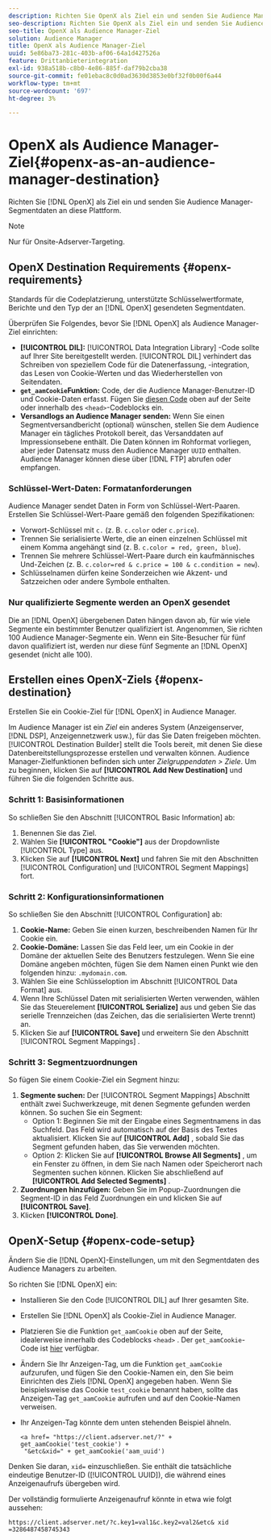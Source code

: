 ```yaml
---
description: Richten Sie OpenX als Ziel ein und senden Sie Audience Manager-Segmentdaten an diese Plattform.
seo-description: Richten Sie OpenX als Ziel ein und senden Sie Audience Manager-Segmentdaten an diese Plattform.
seo-title: OpenX als Audience Manager-Ziel
solution: Audience Manager
title: OpenX als Audience Manager-Ziel
uuid: 5e86ba73-281c-403b-af06-64a1d427526a
feature: Drittanbieterintegration
exl-id: 938a518b-c8b0-4e86-885f-daf79b2cba38
source-git-commit: fe01ebac8c0d0ad3630d3853e0bf32f0b00f6a44
workflow-type: tm+mt
source-wordcount: '697'
ht-degree: 3%

---
```


# OpenX als Audience Manager-Ziel{#openx-as-an-audience-manager-destination}

Richten Sie [!DNL OpenX] als Ziel ein und senden Sie Audience Manager-Segmentdaten an diese Plattform.

>[!NOTE]
>
>Nur für Onsite-Adserver-Targeting.

## OpenX Destination Requirements {#openx-requirements}

Standards für die Codeplatzierung, unterstützte Schlüsselwertformate, Berichte und den Typ der an [!DNL OpenX] gesendeten Segmentdaten.

<!-- aam-openx-requirements.xml -->

Überprüfen Sie Folgendes, bevor Sie [!DNL OpenX] als Audience Manager-Ziel einrichten:

* **[!UICONTROL DIL]:** [!UICONTROL Data Integration Library] -Code sollte auf Ihrer Site bereitgestellt werden. [!UICONTROL DIL] verhindert das Schreiben von speziellem Code für die Datenerfassung, -integration, das Lesen von Cookie-Werten und das Wiederherstellen von Seitendaten.
* **`get_aamCookie`Funktion:** Code, der die Audience Manager-Benutzer-ID und Cookie-Daten erfasst. Fügen Sie [diesen Code](../../features/destinations/get-aam-cookie-code.md) oben auf der Seite oder innerhalb des `<head>`-Codeblocks ein.
* **Versandlogs an Audience Manager senden:** Wenn Sie einen Segmentversandbericht (optional) wünschen, stellen Sie dem Audience Manager ein tägliches Protokoll bereit, das Versanddaten auf Impressionsebene enthält. Die Daten können im Rohformat vorliegen, aber jeder Datensatz muss den Audience Manager `UUID` enthalten. Audience Manager können diese über [!DNL FTP] abrufen oder empfangen.

### Schlüssel-Wert-Daten: Formatanforderungen

Audience Manager sendet Daten in Form von Schlüssel-Wert-Paaren. Erstellen Sie Schlüssel-Wert-Paare gemäß den folgenden Spezifikationen:

* Vorwort-Schlüssel mit `c.` (z. B. `c.color` oder `c.price`).
* Trennen Sie serialisierte Werte, die an einen einzelnen Schlüssel mit einem Komma angehängt sind (z. B. `c.color = red, green, blue`).
* Trennen Sie mehrere Schlüssel-Wert-Paare durch ein kaufmännisches Und-Zeichen (z. B. `c.color=red & c.price = 100 & c.condition = new`).
* Schlüsselnamen dürfen keine Sonderzeichen wie Akzent- und Satzzeichen oder andere Symbole enthalten.

### Nur qualifizierte Segmente werden an OpenX gesendet

Die an [!DNL OpenX] übergebenen Daten hängen davon ab, für wie viele Segmente ein bestimmter Benutzer qualifiziert ist. Angenommen, Sie richten 100 Audience Manager-Segmente ein. Wenn ein Site-Besucher für fünf davon qualifiziert ist, werden nur diese fünf Segmente an [!DNL OpenX] gesendet (nicht alle 100).

## Erstellen eines OpenX-Ziels {#openx-destination}

Erstellen Sie ein Cookie-Ziel für [!DNL OpenX] in Audience Manager.

<!-- aam-openx-destination.xml -->

Im Audience Manager ist ein *Ziel* ein anderes System (Anzeigenserver, [!DNL DSP], Anzeigennetzwerk usw.), für das Sie Daten freigeben möchten. [!UICONTROL Destination Builder] stellt die Tools bereit, mit denen Sie diese Datenbereitstellungsprozesse erstellen und verwalten können. Audience Manager-Zielfunktionen befinden sich unter *Zielgruppendaten > Ziele*. Um zu beginnen, klicken Sie auf **[!UICONTROL Add New Destination]** und führen Sie die folgenden Schritte aus.

### Schritt 1: Basisinformationen

So schließen Sie den Abschnitt [!UICONTROL Basic Information] ab:

1. Benennen Sie das Ziel.
1. Wählen Sie **[!UICONTROL "Cookie"]** aus der Dropdownliste [!UICONTROL Type] aus.
1. Klicken Sie auf **[!UICONTROL Next]** und fahren Sie mit den Abschnitten [!UICONTROL Configuration] und [!UICONTROL Segment Mappings] fort.

### Schritt 2: Konfigurationsinformationen

So schließen Sie den Abschnitt [!UICONTROL Configuration] ab:

1. **Cookie-Name:**  Geben Sie einen kurzen, beschreibenden Namen für Ihr Cookie ein.
1. **Cookie-Domäne:** Lassen Sie das Feld leer, um ein Cookie in der Domäne der aktuellen Seite des Benutzers festzulegen. Wenn Sie eine Domäne angeben möchten, fügen Sie dem Namen einen Punkt wie den folgenden hinzu: `.mydomain.com`.
1. Wählen Sie eine Schlüsseloption im Abschnitt [!UICONTROL Data Format] aus.
1. Wenn Ihre Schlüssel Daten mit serialisierten Werten verwenden, wählen Sie das Steuerelement **[!UICONTROL Serialize]** aus und geben Sie das serielle Trennzeichen (das Zeichen, das die serialisierten Werte trennt) an.
1. Klicken Sie auf **[!UICONTROL Save]** und erweitern Sie den Abschnitt [!UICONTROL Segment Mappings] .

### Schritt 3: Segmentzuordnungen

So fügen Sie einem Cookie-Ziel ein Segment hinzu:

1. **Segmente suchen:** Der  [!UICONTROL Segment Mappings] Abschnitt enthält zwei Suchwerkzeuge, mit denen Segmente gefunden werden können. So suchen Sie ein Segment:
   * Option 1: Beginnen Sie mit der Eingabe eines Segmentnamens in das Suchfeld. Das Feld wird automatisch auf der Basis des Textes aktualisiert. Klicken Sie auf **[!UICONTROL Add]** , sobald Sie das Segment gefunden haben, das Sie verwenden möchten.
   * Option 2: Klicken Sie auf **[!UICONTROL Browse All Segments]** , um ein Fenster zu öffnen, in dem Sie nach Namen oder Speicherort nach Segmenten suchen können. Klicken Sie abschließend auf **[!UICONTROL Add Selected Segments]** .
1. **Zuordnungen hinzufügen:** Geben Sie im Popup-Zuordnungen die Segment-ID in das Feld Zuordnungen ein und klicken Sie auf  **[!UICONTROL Save]**.
1. Klicken **[!UICONTROL Done]**.

## OpenX-Setup {#openx-code-setup}

Ändern Sie die [!DNL OpenX]-Einstellungen, um mit den Segmentdaten des Audience Managers zu arbeiten.

<!-- aam-openx-code.xml -->

So richten Sie [!DNL OpenX] ein:

* Installieren Sie den Code [!UICONTROL DIL] auf Ihrer gesamten Site.
* Erstellen Sie [!DNL OpenX] als Cookie-Ziel in Audience Manager.
* Platzieren Sie die Funktion `get_aamCookie` oben auf der Seite, idealerweise innerhalb des Codeblocks `<head>` . Der `get_aamCookie`-Code ist [hier](../../features/destinations/get-aam-cookie-code.md) verfügbar.
* Ändern Sie Ihr Anzeigen-Tag, um die Funktion `get_aamCookie` aufzurufen, und fügen Sie den Cookie-Namen ein, den Sie beim Einrichten des Ziels [!DNL OpenX] angegeben haben. Wenn Sie beispielsweise das Cookie `test_cookie` benannt haben, sollte das Anzeigen-Tag `get_aamCookie` aufrufen und auf den Cookie-Namen verweisen.
* Ihr Anzeigen-Tag könnte dem unten stehenden Beispiel ähneln.

   ```
   <a href= "https://client.adserver.net/?" + get_aamCookie('test_cookie') +
    "&etc&xid=" + get_aamCookie('aam_uuid')
   ```

Denken Sie daran, `xid=` einzuschließen. Sie enthält die tatsächliche eindeutige Benutzer-ID ([!UICONTROL UUID]), die während eines Anzeigenaufrufs übergeben wird.

Der vollständig formulierte Anzeigenaufruf könnte in etwa wie folgt aussehen:

```
https://client.adserver.net/?c.key1=val1&c.key2=val2&etc& xid =3286487458745343
```
